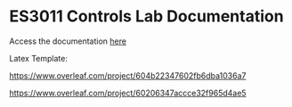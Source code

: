 # ES3011 Controls Lab Documentation

Access the documentation [here](https://wpi-es3011.github.io/ControlsLabDocs/lab-overview/)

Latex Template:

https://www.overleaf.com/project/604b22347602fb6dba1036a7

https://www.overleaf.com/project/60206347accce32f965d4ae5

